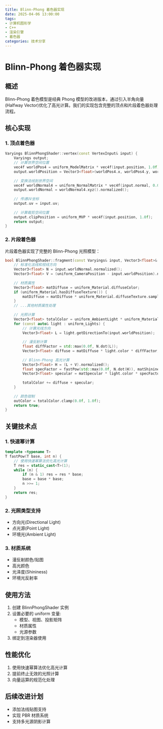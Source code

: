 ```yaml
---
title: Blinn-Phong 着色器实现
date: 2025-04-06 13:00:00
tags: 
- 计算机图形学
- C++
- 渲染引擎
- 着色器
categories: 技术分享
---
```


# Blinn-Phong 着色器实现

## 概述
Blinn-Phong 着色模型是经典 Phong 模型的改进版本，通过引入半角向量(Halfway Vector)优化了高光计算。我们的实现包含完整的顶点和片段着色器处理流程。

## 核心实现

### 1. 顶点着色器
```cpp
Varyings BlinnPhongShader::vertex(const VertexInput& input) {
    Varyings output;
    // 计算世界空间位置
    vec4f worldPos4 = uniform_ModelMatrix * vec4f(input.position, 1.0f);
    output.worldPosition = Vector3<float>(worldPos4.x, worldPos4.y, worldPos4.z);
    
    // 变换法线到世界空间
    vec4f worldNormal4 = uniform_NormalMatrix * vec4f(input.normal, 0.0f);
    output.worldNormal = worldNormal4.xyz().normalized();
    
    // 传递UV坐标
    output.uv = input.uv;
    
    // 计算裁剪空间位置
    output.clipPosition = uniform_MVP * vec4f(input.position, 1.0f);
    return output;
}
```

### 2. 片段着色器
片段着色器实现了完整的 Blinn-Phong 光照模型：
```cpp
bool BlinnPhongShader::fragment(const Varyings& input, Vector3<float>& outColor) {
    // 标准化法线和视线方向
    Vector3<float> N = input.worldNormal.normalized();
    Vector3<float> V = (uniform_CameraPosition - input.worldPosition).normalized();
    
    // 材质属性
    Vector3<float> matDiffuse = uniform_Material.diffuseColor;
    if (uniform_Material.hasDiffuseTexture()) {
        matDiffuse = matDiffuse * uniform_Material.diffuseTexture.sample(input.uv.x, input.uv.y);
    }
    // ...其他材质属性处理
    
    // 光照计算
    Vector3<float> totalColor = uniform_AmbientLight * uniform_Material.ambientColor;
    for (const auto& light : uniform_Lights) {
        // 计算光线方向
        Vector3<float> L = light.getDirectionTo(input.worldPosition);
        
        // 漫反射计算
        float diffFactor = std::max(0.0f, N.dot(L));
        Vector3<float> diffuse = matDiffuse * light.color * diffFactor;
        
        // Blinn-Phong 高光计算
        Vector3<float> H = (L + V).normalized();
        float specFactor = fastPow(std::max(0.0f, N.dot(H)), matShininess);
        Vector3<float> specular = matSpecular * light.color * specFactor;
        
        totalColor += diffuse + specular;
    }
    
    // 颜色钳制
    outColor = totalColor.clamp(0.0f, 1.0f);
    return true;
}
```

## 关键技术点

### 1. 快速幂计算
```cpp
template <typename T>
T fastPow(T base, int n) {
    // 使用快速幂算法优化高光计算
    T res = static_cast<T>(1);
    while (n) {
        if (n & 1) res = res * base;
        base = base * base;
        n >>= 1;
    }
    return res;
}
```

### 2. 光照类型支持
- 方向光(Directional Light)
- 点光源(Point Light)
- 环境光(Ambient Light)

### 3. 材质系统
- 漫反射颜色/贴图
- 高光颜色
- 光泽度(Shininess)
- 环境光反射率

## 使用方法
1. 创建 BlinnPhongShader 实例
2. 设置必要的 uniform 变量:
   - 模型、视图、投影矩阵
   - 材质属性
   - 光源参数
3. 绑定到渲染器使用

## 性能优化
1. 使用快速幂算法优化高光计算
2. 提前终止无效的光照计算
3. 向量运算的规范化处理

## 后续改进计划
- 添加法线贴图支持
- 实现 PBR 材质系统
- 支持多光源阴影计算
